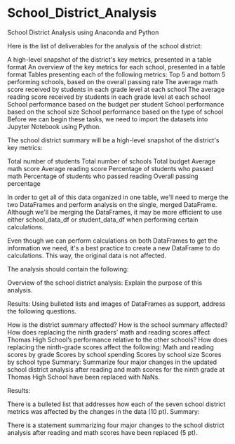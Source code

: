 # School_District_Analysis
School District Analysis using Anaconda and Python

Here is the list of deliverables for the analysis of the school district: 

A high-level snapshot of the district's key metrics, presented in a table format
An overview of the key metrics for each school, presented in a table format
Tables presenting each of the following metrics:
Top 5 and bottom 5 performing schools, based on the overall passing rate
The average math score received by students in each grade level at each school
The average reading score received by students in each grade level at each school
School performance based on the budget per student
School performance based on the school size 
School performance based on the type of school
Before we can begin these tasks, we need to import the datasets into Jupyter Notebook using Python.

The school district summary will be a high-level snapshot of the district's key metrics:

Total number of students
Total number of schools
Total budget
Average math score
Average reading score
Percentage of students who passed math
Percentage of students who passed reading
Overall passing percentage

In order to get all of this data organized in one table, we'll need to merge the two DataFrames and perform analysis on the single, merged DataFrame. Although we'll be merging the DataFrames, it may be more efficient to use either school_data_df or student_data_df when performing certain calculations.

Even though we can perform calculations on both DataFrames to get the information we need, it's a best practice to create a new DataFrame to do calculations. This way, the original data is not affected.

The analysis should contain the following:

Overview of the school district analysis: Explain the purpose of this analysis.

Results: Using bulleted lists and images of DataFrames as support, address the following questions.

How is the district summary affected?
How is the school summary affected?
How does replacing the ninth graders’ math and reading scores affect Thomas High School’s performance relative to the other schools?
How does replacing the ninth-grade scores affect the following:
Math and reading scores by grade
Scores by school spending
Scores by school size
Scores by school type
Summary: Summarize four major changes in the updated school district analysis after reading and math scores for the ninth grade at Thomas High School have been replaced with NaNs.


Results:

There is a bulleted list that addresses how each of the seven school district metrics was affected by the changes in the data (10 pt).
Summary:

There is a statement summarizing four major changes to the school district analysis after reading and math scores have been replaced (5 pt).
